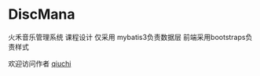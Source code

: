 # DiscMana
火禾音乐管理系统
课程设计
仅采用 mybatis3负责数据层
前端采用bootstraps负责样式

欢迎访问作者 [qiuchi](http://github.qiuchi.top)
